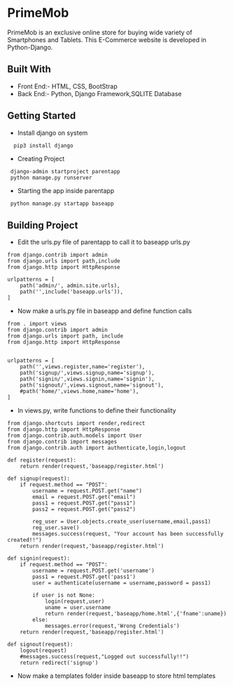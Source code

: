 # PrimeMob

PrimeMob is an exclusive online store for buying wide variety of Smartphones and Tablets. This E-Commerce website is developed in Python-Django.



## Built With



* Front End:- HTML, CSS, BootStrap
* Back End:- Python, Django Framework,SQLITE Database




## Getting Started




* Install django on system

```bash
  pip3 install django
```
* Creating Project
```
 django-admin startproject parentapp
 python manage.py runserver
```
* Starting the app inside parentapp
```
 python manage.py startapp baseapp
```

    
## Building Project
* Edit the urls.py file of parentapp to call it to baseapp urls.py
```
from django.contrib import admin
from django.urls import path,include
from django.http import HttpResponse

urlpatterns = [
    path('admin/', admin.site.urls),
    path('',include('baseapp.urls')),
]
```
* Now make a urls.py file in baseapp and define function calls
```
from . import views
from django.contrib import admin
from django.urls import path, include
from django.http import HttpResponse


urlpatterns = [
    path('',views.register,name='register'),
    path('signup/',views.signup,name='signup'),
    path('signin/',views.signin,name='signin'),
    path('signout/',views.signout,name='signout'),
    #path('home/',views.home,name='home'),
]
```

* In views.py, write functions to define their functionality
```
from django.shortcuts import render,redirect
from django.http import HttpResponse
from django.contrib.auth.models import User
from django.contrib import messages
from django.contrib.auth import authenticate,login,logout

def register(request):
    return render(request,'baseapp/register.html')

def signup(request):
    if request.method == "POST":
        username = request.POST.get("name")
        email = request.POST.get("email")
        pass1 = request.POST.get("pass1")
        pass2 = request.POST.get("pass2")

        reg_user = User.objects.create_user(username,email,pass1)
        reg_user.save()
        messages.success(request, "Your account has been successfully created!!")
    return render(request,'baseapp/register.html')

def signin(request):
    if request.method == "POST":
        username = request.POST.get('username')
        pass1 = request.POST.get('pass1')
        user = authenticate(username = username,password = pass1)

        if user is not None:
            login(request,user)
            uname = user.username
            return render(request,'baseapp/home.html',{'fname':uname})
        else:
            messages.error(request,'Wrong Credentials')
    return render(request,'baseapp/register.html')

def signout(request):
    logout(request)
    #messages.success(request,"Logged out successfully!!")
    return redirect('signup')
```

* Now make a templates folder inside baseapp to store html templates